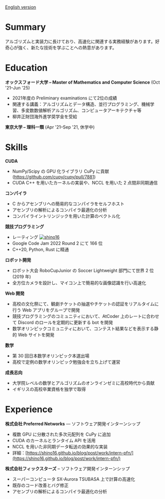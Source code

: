 [English version](resume.pdf)

# Summary

アルゴリズムと実装力に長けており、高速化に関連する実務経験があります。好奇心が強く、新たな技術を学ぶことへの熱意があります。

# Education

**オックスフォード大学 – Master of Mathematics and Computer Science** (Oct '21–Jun '25)
*	2021年度の Preliminary examinations にて2位の成績
*	関連する講義：アルゴリズムとデータ構造、並行プログラミング、機械学習、多変数数値解析アルゴリズム、コンピュータアーキテクチャ等
*	柳井正財団海外進学奨学金を受給

**東京大学 – 理科一類** (Apr '21–Sep '21, 休学中)

# Skills

**CUDA**
* NumPy/Scipy の GPU 化ライブラリ CuPy に貢献 (https://github.com/cupy/cupy/pull/7881)
* CUDA C++ を用いたカーネルの実装や、NCCL を用いた 2 点間非同期通信

**コンパイラ**
* C からアセンブリへの簡易的なコンパイラをセルフホスト
* アセンブリの解析によるコンパイラ最適化の分析
* コンパイライントリンジックを用いた計算のベクトル化


**競技プログラミング**
* レーティング [![shino16](https://img.shields.io/endpoint?url=https%3A%2F%2Fatcoder-badges.now.sh%2Fapi%2Fatcoder%2Fjson%2Fshino16)](https://atcoder.jp/users/shino16)
* Google Code Jam 2022 Round 2 にて 166 位
* C++20, Python, Rust に精通

**ロボット開発**
* ロボット大会 RoboCupJunior の Soccer Lightweight 部門にて世界 2 位 (2019 年)
* 全方位カメラを設計し、マイコン上で簡易的な画像認識を行い高速化

**Web 開発**
* 高校の文化祭にて、観劇チケットの抽選やチケットの認証をリアルタイムに行う Web アプリをグループで開発
* 競技プログラミングのコミュニティにおいて、AtCoder 上のレートに合わせて Discord のロールを定期的に更新する bot を開発
* 数学オリンピックコミュニティにおいて、コンテスト結果などを表示する静的 Web サイトを開発

**数学**
* 第 30 回日本数学オリンピック本選出場
* 高校で定例の数学オリンピック勉強会を立ち上げて運営

**成長志向**
* 大学院レベルの数学とアルゴリズムのオンラインゼミに高校時代から貢献
* イギリスの高校卒業資格を独学で取得

# Experience

**株式会社 Preferred Networks** — ソフトウェア開発インターンシップ
* 複数 GPU に分散された多次元配列を CuPy に追加
* CUDA のカーネルとランタイム API を活用
* NCCL を用いた非同期データ転送の効果的な実装
* 詳細：[https://shino16.github.io/blog/post/work/intern-pfn/](https://shino16.github.io/blog/post/work/intern-pfn/)

**株式会社フィックスターズ** – ソフトウェア開発インターンシップ
* スーパーコンピュータ SX-Aurora TSUBASA 上で計算の高速化
* 既存のコード改善とバグ修正
* アセンブリの解析によるコンパイラ最適化の分析
